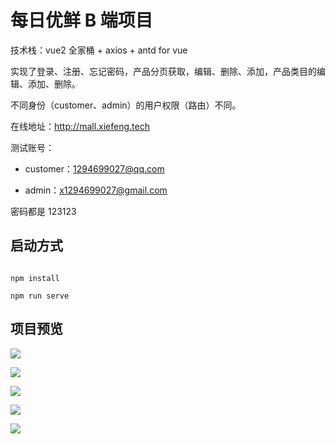 # 每日优鲜 B 端项目

技术栈：vue2 全家桶 + axios + antd for vue

实现了登录、注册、忘记密码，产品分页获取，编辑、删除、添加，产品类目的编辑、添加、删除。

不同身份（customer、admin）的用户权限（路由）不同。

在线地址：http://mall.xiefeng.tech

测试账号：

- customer：1294699027@qq.com

- admin：x1294699027@gmail.com

密码都是 123123

## 启动方式

```shell

npm install

npm run serve
```

## 项目预览

![](https://xf-blog-imgs.oss-cn-hangzhou.aliyuncs.com/img/20210123161726.png)

![](https://xf-blog-imgs.oss-cn-hangzhou.aliyuncs.com/img/20210123161743.png)

![](https://xf-blog-imgs.oss-cn-hangzhou.aliyuncs.com/img/20210123161744.png)

![](https://xf-blog-imgs.oss-cn-hangzhou.aliyuncs.com/img/20210123161742.png)

![](https://xf-blog-imgs.oss-cn-hangzhou.aliyuncs.com/img/20210123161741.png)
